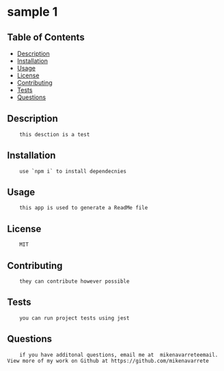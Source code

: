 
#  sample 1

## Table of Contents
- [Description](#Description)
- [Installation](#Installation)
- [Usage](#Usage)
- [License](#License)
- [Contributing](#Contributing)
- [Tests](#Tests)
- [Questions](#Questions)
    
## Description
        this desction is a test
## Installation
        use `npm i` to install dependecnies
## Usage
        this app is used to generate a ReadMe file
## License
        MIT
## Contributing
        they can contribute however possible
## Tests
        you can run project tests using jest
## Questions
        if you have additonal questions, email me at  mikenavarreteemail. View more of my work on Github at https://github.com/mikenavarrete
                
                